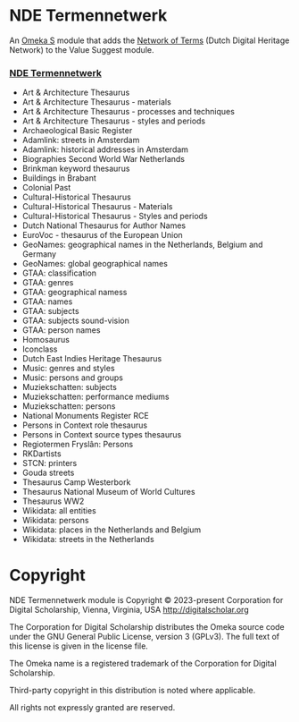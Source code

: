 # NDE Termennetwerk

An [Omeka S](https://omeka.org/s/) module that adds the [Network of Terms](https://termennetwerk.netwerkdigitaalerfgoed.nl/en) (Dutch Digital Heritage Network) to the Value Suggest module.

### [NDE Termennetwerk](https://termennetwerk.netwerkdigitaalerfgoed.nl/)

- Art & Architecture Thesaurus
- Art & Architecture Thesaurus - materials
- Art & Architecture Thesaurus - processes and techniques
- Art & Architecture Thesaurus - styles and periods
- Archaeological Basic Register
- Adamlink: streets in Amsterdam
- Adamlink: historical addresses in Amsterdam
- Biographies Second World War Netherlands
- Brinkman keyword thesaurus
- Buildings in Brabant
- Colonial Past
- Cultural-Historical Thesaurus
- Cultural-Historical Thesaurus - Materials
- Cultural-Historical Thesaurus - Styles and periods
- Dutch National Thesaurus for Author Names
- EuroVoc - thesaurus of the European Union
- GeoNames: geographical names in the Netherlands, Belgium and Germany
- GeoNames: global geographical names
- GTAA: classification
- GTAA: genres
- GTAA: geographical namess
- GTAA: names
- GTAA: subjects
- GTAA: subjects sound-vision
- GTAA: person names
- Homosaurus
- Iconclass
- Dutch East Indies Heritage Thesaurus
- Music: genres and styles
- Music: persons and groups
- Muziekschatten: subjects
- Muziekschatten: performance mediums
- Muziekschatten: persons
- National Monuments Register RCE
- Persons in Context role thesaurus
- Persons in Context source types thesaurus
- Regiotermen Fryslân: Persons
- RKDartists
- STCN: printers
- Gouda streets
- Thesaurus Camp Westerbork
- Thesaurus National Museum of World Cultures
- Thesaurus WW2
- Wikidata: all entities
- Wikidata: persons
- Wikidata: places in the Netherlands and Belgium
- Wikidata: streets in the Netherlands

# Copyright

NDE Termennetwerk module is Copyright © 2023-present Corporation for Digital
Scholarship, Vienna, Virginia, USA http://digitalscholar.org

The Corporation for Digital Scholarship distributes the Omeka source code
under the GNU General Public License, version 3 (GPLv3). The full text
of this license is given in the license file.

The Omeka name is a registered trademark of the Corporation for Digital Scholarship.

Third-party copyright in this distribution is noted where applicable.

All rights not expressly granted are reserved.

